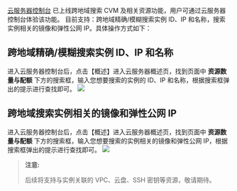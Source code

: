 [云服务器控制台](https://console.tce.fsphere.cn/cvm/overview) 已上线跨地域搜索 CVM 及相关资源功能，用户可通过云服务器控制台体验该功能。
目前支持：跨地域精确/模糊搜索实例 ID、IP 和名称，搜索实例相关的镜像和弹性公网 IP。具体操作方式如下：

## 跨地域精确/模糊搜索实例 ID、IP 和名称
进入云服务器控制台后，点击【概述】进入云服务器概述页，找到页面中 **资源数量与配额** 下方的搜索框，输入您想要搜索的实例的 ID、IP 和名称，根据搜索框弹出的提示进行查找即可。
![](http://imgcache.tce.fsphere.cn/static/mc.qcloudimg.com/static/img/20556012a10c36b4fcd11cc2c1a172dd/image.png)

## 跨地域搜索实例相关的镜像和弹性公网 IP
进入云服务器控制台后，点击【概述】进入云服务器概述页，找到页面中 **资源数量与配额** 下方的搜索框，输入您想要搜索的实例相关的镜像和弹性公网 IP，根据搜索框弹出的提示进行查找即可。
![](http://imgcache.tce.fsphere.cn/static/mc.qcloudimg.com/static/img/c7a1f7ff836e30bb60788a9c46572484/image.png)

> **注意:**
>
>后续将支持与实例关联的 VPC、云盘、SSH 密钥等资源，敬请期待。
